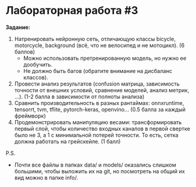 # Лабораторная работа #3
**Задание:**

1) Натренировать нейронную сеть, отличающую классы bicycle, motorcycle, background (всё, что не велосипед и не мотоцикл). (6 баллов)
    * Можно использовать претренированную модель, но нужно ее дообучить.
    * Не должно быть багов (обратите внимание на дисбаланс классов).
2) Провести анализ результатов (confusion матрица, зависимость точности от внешних условий, сравнение моделей, анализ метрик, ...). (1-2 балла в зависимости от полноты анализа)
3) Сравнить производительность в разных рантаймах: onnxruntime, tensorrt, tvm, tflite, pytorch-keras, openvino... (0.5 балла за каждый фреймворк)
4) Продемонстрировать манипуляцию весами: трансформировать первый слой, чтобы количество входных каналов в первой свертке было не 3, а 1 с минимальной потерей точности. То есть, сетка должна работать на грейскейле. (1 балл)

P.S. 
* Почти все файлы в папках data/ и models/ оказались слишком большими, чтобы выложить их на git, но посмотреть на общий их вид можно в папке info/. 